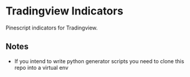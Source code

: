 # Tradingview Indicators
Pinescript indicators for Tradingview.

## Notes
* If you intend to write python generator scripts you need to clone this repo into a virtual env
